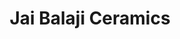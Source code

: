 ---
title: Jai Balaji Ceramics
linktitle: Home
description: we are available for your ceramics needs, wheter it is tiles, sanitary wares, or bathroom accessories/fittings. you can always rely on us.
#lastmod: 2023-07-05
featured_image: milli-2l0CWTpcChI-unsplash.jpg # default: first image in this directory
# featured_image on the home page is used for OpenGraph cards, etc.

# sub-galleries on list pages are sorted by date and weight (descending)
---